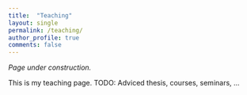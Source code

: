 ```yaml
---
title:  "Teaching"
layout: single
permalink: /teaching/
author_profile: true
comments: false
---
```


*Page under construction.*

This is my teaching page. TODO: Adviced thesis, courses, seminars, ...